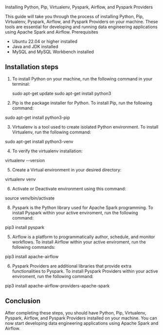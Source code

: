 Installing Python, Pip, Virtualenv, Pyspark, Airflow, and Pyspark Providers

This guide will take you through the process of installing Python, Pip, Virtualenv, Pyspark, Airflow, and Pyspark Providers on your machine. 
These tools are essential for developing and running data engineering applications using Apache Spark and Airflow.
Prerequisites

   * Ubuntu 22.04 or higher installed
   * Java and JDK installed
   * MySQL and MySQL Workbench installed

## Installation steps

1. To install Python on your machine, run the following command in your terminal:

    sudo apt-get update
    sudo apt-get install python3


2. Pip is the package installer for Python. To install Pip, run the following command:

  sudo apt-get install python3-pip

3. Virtualenv is a tool used to create isolated Python environment. To install Virtualenv, run the following command:

  sudo apt-get install python3-venv
    
4. To verify the virtualenv installation:

  virtualenv --version
    
5. Create a Virtual environment in your desired directory:

  virtualenv venv
    
6. Activate or Deactivate environment using this command:

  source venv/bin/activate
    
8. Pyspark is the Python library used for Apache Spark programming. To install Pyspark within your active enviroment, run the following command:

  pip3 install pyspark

5. Airflow is a platform to programmatically author, schedule, and monitor workflows. To install Airflow within your active enviroment, run the following commands:
   
  pip3 install apache-airflow

6. Pyspark Providers are additional libraries that provide extra functionalities to Pyspark. To install Pyspark Providers within your active enviroment, run the following command:

  pip3 install apache-airflow-providers-apache-spark

## Conclusion

After completing these steps, you should have Python, Pip, Virtualenv, Pyspark, Airflow, and Pyspark Providers installed on your machine.
You can now start developing data engineering applications using Apache Spark and Airflow.
